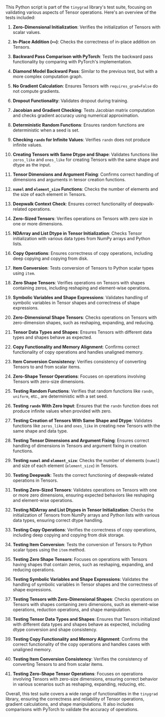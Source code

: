 This Python script is part of the `tinygrad` library's test suite, focusing on validating various aspects of Tensor operations. Here's an overview of the tests included:

1. **Zero-Dimensional Initialization**: Verifies the initialization of Tensors with scalar values.

2. **In-Place Addition (`+=`)**: Checks the correctness of in-place addition on Tensors.

3. **Backward Pass Comparison with PyTorch**: Tests the backward pass functionality by comparing with PyTorch's implementation.

4. **Diamond Model Backward Pass**: Similar to the previous test, but with a more complex computation graph.

5. **No Gradient Calculation**: Ensures Tensors with `requires_grad=False` do not compute gradients.

6. **Dropout Functionality**: Validates dropout during training.

7. **Jacobian and Gradient Checking**: Tests Jacobian matrix computation and checks gradient accuracy using numerical approximation.

8. **Deterministic Random Functions**: Ensures random functions are deterministic when a seed is set.

9. **Checking `randn` for Infinite Values**: Verifies `randn` does not produce infinite values.

10. **Creating Tensors with Same Dtype and Shape**: Validates functions like `zeros_like` and `ones_like` for creating Tensors with the same shape and dtype as the input.

11. **Tensor Dimensions and Argument Fixing**: Confirms correct handling of dimensions and arguments in tensor creation functions.

12. **`numel` and `element_size` Functions**: Checks the number of elements and the size of each element in Tensors.

13. **Deepwalk Context Check**: Ensures correct functionality of deepwalk-related operations.

14. **Zero-Sized Tensors**: Verifies operations on Tensors with zero size in one or more dimensions.

15. **NDArray and List Dtype in Tensor Initialization**: Checks Tensor initialization with various data types from NumPy arrays and Python lists.

16. **Copy Operations**: Ensures correctness of copy operations, including deep copying and copying from disk.

17. **Item Conversion**: Tests conversion of Tensors to Python scalar types using `item`.

18. **Zero Shape Tensors**: Verifies operations on Tensors with shapes containing zeros, including reshaping and element-wise operations.

19. **Symbolic Variables and Shape Expressions**: Validates handling of symbolic variables in Tensor shapes and correctness of shape expressions.

20. **Zero-Dimensional Shape Tensors**: Checks operations on Tensors with zero-dimension shapes, such as reshaping, expanding, and reducing.

21. **Tensor Data Types and Shapes**: Ensures Tensors with different data types and shapes behave as expected.

22. **Copy Functionality and Memory Alignment**: Confirms correct functionality of copy operations and handles unaligned memory.

23. **Item Conversion Consistency**: Verifies consistency of converting Tensors to and from scalar items.

24. **Zero-Shape Tensor Operations**: Focuses on operations involving Tensors with zero-size dimensions.

25. **Testing Random Functions**: Verifies that random functions like `randn`, `uniform`, etc., are deterministic with a set seed.

26. **Testing `randn` With Zero Input**: Ensures that the `randn` function does not produce infinite values when provided with zero.

27. **Testing Creation of Tensors With Same Shape and Dtype**: Validates functions like `zeros_like` and `ones_like` in creating new Tensors with the same shape and data type.

28. **Testing Tensor Dimensions and Argument Fixing**: Ensures correct handling of dimensions in Tensors and argument fixing in creation functions.

29. **Testing `numel` and `element_size`**: Checks the number of elements (`numel`) and size of each element (`element_size`) in Tensors.

30. **Testing Deepwalk**: Tests the correct functioning of deepwalk-related operations in Tensors.

31. **Testing Zero-Sized Tensors**: Validates operations on Tensors with one or more zero dimensions, ensuring expected behaviors like reshaping and element-wise operations.

32. **Testing NDArray and List Dtypes in Tensor Initialization**: Checks the initialization of Tensors from NumPy arrays and Python lists with various data types, ensuring correct dtype handling.

33. **Testing Copy Operations**: Verifies the correctness of copy operations, including deep copying and copying from disk storage.

34. **Testing Item Conversion**: Tests the conversion of Tensors to Python scalar types using the `item` method.

35. **Testing Zero Shape Tensors**: Focuses on operations with Tensors having shapes that contain zeros, such as reshaping, expanding, and reducing operations.

36. **Testing Symbolic Variables and Shape Expressions**: Validates the handling of symbolic variables in Tensor shapes and the correctness of shape expressions.

37. **Testing Tensors with Zero-Dimensional Shapes**: Checks operations on Tensors with shapes containing zero dimensions, such as element-wise operations, reduction operations, and shape manipulation.

38. **Testing Tensor Data Types and Shapes**: Ensures that Tensors initialized with different data types and shapes behave as expected, including dtype conversion and shape consistency.

39. **Testing Copy Functionality and Memory Alignment**: Confirms the correct functionality of the copy operations and handles cases with unaligned memory.

40. **Testing Item Conversion Consistency**: Verifies the consistency of converting Tensors to and from scalar items.

41. **Testing Zero-Shape Tensor Operations**: Focuses on operations involving Tensors with zero-size dimensions, ensuring correct behavior in various scenarios such as reshaping, expanding, reducing, etc.

Overall, this test suite covers a wide range of functionalities in the `tinygrad` library, ensuring the correctness and reliability of Tensor operations, gradient calculations, and shape manipulations. It also includes comparisons with PyTorch to validate the accuracy of operations.